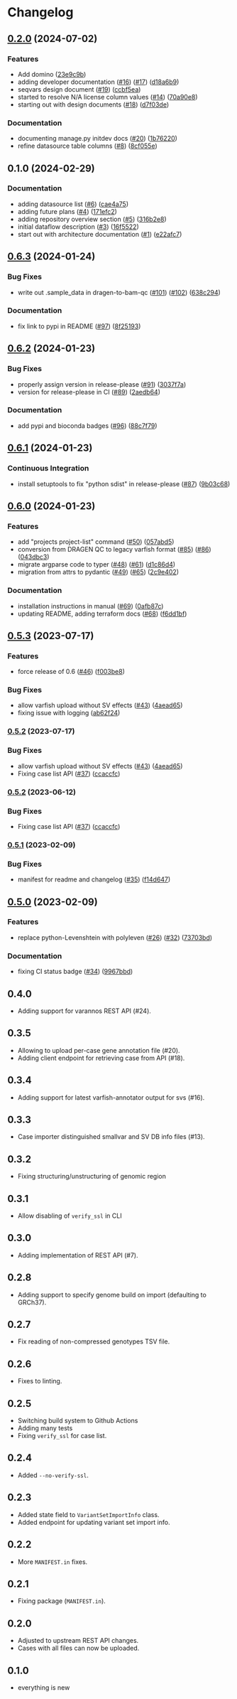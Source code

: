 # Changelog

## [0.2.0](https://github.com/varfish-org/varfish-dev-docs/compare/v0.1.0...v0.2.0) (2024-07-02)


### Features

* Add domino ([23e9c9b](https://github.com/varfish-org/varfish-dev-docs/commit/23e9c9b857c1cf11554cd29df535da1ac3b6549d))
* adding developer documentation ([#16](https://github.com/varfish-org/varfish-dev-docs/issues/16)) ([#17](https://github.com/varfish-org/varfish-dev-docs/issues/17)) ([d18a6b9](https://github.com/varfish-org/varfish-dev-docs/commit/d18a6b9d2a77d6107fbd3be7e26705844d70b8b1))
* seqvars design document ([#19](https://github.com/varfish-org/varfish-dev-docs/issues/19)) ([ccbf5ea](https://github.com/varfish-org/varfish-dev-docs/commit/ccbf5ea6eb57310ac9f73dee963ed9d975088d53))
* started to resolve N/A license column values ([#14](https://github.com/varfish-org/varfish-dev-docs/issues/14)) ([70a90e8](https://github.com/varfish-org/varfish-dev-docs/commit/70a90e886216c8eb56a20c4745ace7833979bbc8))
* starting out with design documents ([#18](https://github.com/varfish-org/varfish-dev-docs/issues/18)) ([d7f03de](https://github.com/varfish-org/varfish-dev-docs/commit/d7f03de6a80d56c6400b24024713886c0ddbcfb4))


### Documentation

* documenting manage.py initdev docs ([#20](https://github.com/varfish-org/varfish-dev-docs/issues/20)) ([1b76220](https://github.com/varfish-org/varfish-dev-docs/commit/1b7622052fad224b8ef44ee026e58a185690d0f0))
* refine datasource table columns ([#8](https://github.com/varfish-org/varfish-dev-docs/issues/8)) ([8cf055e](https://github.com/varfish-org/varfish-dev-docs/commit/8cf055e650e6b9afcc35b07da930f0784630ac10))

## 0.1.0 (2024-02-29)


### Documentation

* adding datasource list ([#6](https://github.com/varfish-org/varfish-dev-docs/issues/6)) ([cae4a75](https://github.com/varfish-org/varfish-dev-docs/commit/cae4a756c9469519a000550407b32c9ce2e57a0c))
* adding future plans ([#4](https://github.com/varfish-org/varfish-dev-docs/issues/4)) ([171efc2](https://github.com/varfish-org/varfish-dev-docs/commit/171efc20dbb6ba5c8f21414dcbbb72343ac94eb0))
* adding repository overview section ([#5](https://github.com/varfish-org/varfish-dev-docs/issues/5)) ([316b2e8](https://github.com/varfish-org/varfish-dev-docs/commit/316b2e8b587457d8dfa7cfb583c0872a66a99377))
* initial dataflow description ([#3](https://github.com/varfish-org/varfish-dev-docs/issues/3)) ([16f5522](https://github.com/varfish-org/varfish-dev-docs/commit/16f5522092c242b873f689678c0c099d42070941))
* start out with architecture documentation ([#1](https://github.com/varfish-org/varfish-dev-docs/issues/1)) ([e22afc7](https://github.com/varfish-org/varfish-dev-docs/commit/e22afc790b1dfb973144adc39e9477848493a035))

## [0.6.3](https://github.com/varfish-org/varfish-cli/compare/v0.6.2...v0.6.3) (2024-01-24)


### Bug Fixes

* write out .sample_data in dragen-to-bam-qc ([#101](https://github.com/varfish-org/varfish-cli/issues/101)) ([#102](https://github.com/varfish-org/varfish-cli/issues/102)) ([638c294](https://github.com/varfish-org/varfish-cli/commit/638c2945d1ea8c4951c5d235f3aef231dcc604c6))


### Documentation

* fix link to pypi in README ([#97](https://github.com/varfish-org/varfish-cli/issues/97)) ([8f25193](https://github.com/varfish-org/varfish-cli/commit/8f25193f5fd313def2457f03e338992aa04eaf9f))

## [0.6.2](https://github.com/bihealth/varfish-cli/compare/v0.6.1...v0.6.2) (2024-01-23)


### Bug Fixes

* properly assign version in release-please ([#91](https://github.com/bihealth/varfish-cli/issues/91)) ([3037f7a](https://github.com/bihealth/varfish-cli/commit/3037f7a44ec4a6a1be641d4ee8c327c11bfacaa2))
* version for release-please in CI ([#89](https://github.com/bihealth/varfish-cli/issues/89)) ([2aedb64](https://github.com/bihealth/varfish-cli/commit/2aedb6465237211133625ef19be601e43d47be9b))


### Documentation

* add pypi and bioconda badges ([#96](https://github.com/bihealth/varfish-cli/issues/96)) ([88c7f79](https://github.com/bihealth/varfish-cli/commit/88c7f79150ca921fe21116fa4c8523840c8d22b2))

## [0.6.1](https://github.com/bihealth/varfish-cli/compare/v0.6.0...v0.6.1) (2024-01-23)


### Continuous Integration

* install setuptools to fix "python sdist" in release-please ([#87](https://github.com/bihealth/varfish-cli/issues/87)) ([9b03c68](https://github.com/bihealth/varfish-cli/commit/9b03c687e34f9e94533fbd04f02b2d4baa65e759))

## [0.6.0](https://github.com/bihealth/varfish-cli/compare/v0.5.3...v0.6.0) (2024-01-23)


### Features

* add "projects project-list" command ([#50](https://github.com/bihealth/varfish-cli/issues/50)) ([057abd5](https://github.com/bihealth/varfish-cli/commit/057abd56667e2b089ee2d30a4c761fd4b67a7278))
* conversion from DRAGEN QC to legacy varfish format ([#85](https://github.com/bihealth/varfish-cli/issues/85)) ([#86](https://github.com/bihealth/varfish-cli/issues/86)) ([043dbc3](https://github.com/bihealth/varfish-cli/commit/043dbc3437dfc2d938a3ba5a4a4ea91ffa12be4f))
* migrate argparse code to typer ([#48](https://github.com/bihealth/varfish-cli/issues/48)) ([#61](https://github.com/bihealth/varfish-cli/issues/61)) ([d1c86d4](https://github.com/bihealth/varfish-cli/commit/d1c86d43be19b66c5f3429c62772e2febadf119c))
* migration from attrs to pydantic ([#49](https://github.com/bihealth/varfish-cli/issues/49)) ([#65](https://github.com/bihealth/varfish-cli/issues/65)) ([2c9e402](https://github.com/bihealth/varfish-cli/commit/2c9e402b66731e35f2214eaca52d3ae49069613b))


### Documentation

* installation instructions in manual ([#69](https://github.com/bihealth/varfish-cli/issues/69)) ([0afb87c](https://github.com/bihealth/varfish-cli/commit/0afb87c377ebda2f50892afff4ab857bce34e4a9))
* updating README, adding terraform docs ([#68](https://github.com/bihealth/varfish-cli/issues/68)) ([f6dd1bf](https://github.com/bihealth/varfish-cli/commit/f6dd1bf850d3f1ac8637f15d165ac262d1f93b2b))

## [0.5.3](https://github.com/bihealth/varfish-cli/compare/v0.5.2...v0.5.3) (2023-07-17)


### Features

* force release of 0.6 ([#46](https://github.com/bihealth/varfish-cli/issues/46)) ([f003be8](https://github.com/bihealth/varfish-cli/commit/f003be8b1f953ff4ab22f7d274264747dd39870d))


### Bug Fixes

* allow varfish upload without SV effects ([#43](https://github.com/bihealth/varfish-cli/issues/43)) ([4aead65](https://github.com/bihealth/varfish-cli/commit/4aead65054e97adf7564f8fb3d3a3e0db755c34f))
* fixing issue with logging ([ab62f24](https://github.com/bihealth/varfish-cli/commit/ab62f242445150c2472aa45ea0c0f6d7782a7b8c))

### [0.5.2](https://www.github.com/bihealth/varfish-cli/compare/v0.5.1...v0.5.2) (2023-07-17)


### Bug Fixes

* allow varfish upload without SV effects ([#43](https://www.github.com/bihealth/varfish-cli/issues/43)) ([4aead65](https://www.github.com/bihealth/varfish-cli/commit/4aead65054e97adf7564f8fb3d3a3e0db755c34f))
* Fixing case list API ([#37](https://www.github.com/bihealth/varfish-cli/issues/37)) ([ccaccfc](https://www.github.com/bihealth/varfish-cli/commit/ccaccfcbec7fb209492f1855b5e740f20ac60bbc))

### [0.5.2](https://www.github.com/bihealth/varfish-cli/compare/v0.5.1...v0.5.2) (2023-06-12)


### Bug Fixes

* Fixing case list API ([#37](https://www.github.com/bihealth/varfish-cli/issues/37)) ([ccaccfc](https://www.github.com/bihealth/varfish-cli/commit/ccaccfcbec7fb209492f1855b5e740f20ac60bbc))

### [0.5.1](https://www.github.com/bihealth/varfish-cli/compare/v0.5.0...v0.5.1) (2023-02-09)


### Bug Fixes

* manifest for readme and changelog ([#35](https://www.github.com/bihealth/varfish-cli/issues/35)) ([f14d647](https://www.github.com/bihealth/varfish-cli/commit/f14d6472728995b9e18726fbfb7c36e86319c999))

## [0.5.0](https://www.github.com/bihealth/varfish-cli/compare/v0.4.0...v0.5.0) (2023-02-09)


### Features

* replace python-Levenshtein with polyleven ([#26](https://www.github.com/bihealth/varfish-cli/issues/26)) ([#32](https://www.github.com/bihealth/varfish-cli/issues/32)) ([73703bd](https://www.github.com/bihealth/varfish-cli/commit/73703bd73796b066de689954caa19a5767f97d76))


### Documentation

* fixing CI status badge ([#34](https://www.github.com/bihealth/varfish-cli/issues/34)) ([9967bbd](https://www.github.com/bihealth/varfish-cli/commit/9967bbd7a706d8338c188468a67a8bbebdb7a330))

## 0.4.0

- Adding support for varannos REST API (#24).

## 0.3.5

- Allowing to upload per-case gene annotation file (#20).
- Adding client endpoint for retrieving case from API (#18).

## 0.3.4

- Adding support for latest varfish-annotator output for svs (#16).

## 0.3.3

- Case importer distinguished smallvar and SV DB info files (#13).

## 0.3.2

- Fixing structuring/unstructuring of genomic region

## 0.3.1

- Allow disabling of `verify_ssl` in CLI

## 0.3.0

- Adding implementation of REST API (#7).

## 0.2.8

- Adding support to specify genome build on import (defaulting to GRCh37).

## 0.2.7

- Fix reading of non-compressed genotypes TSV file.

## 0.2.6

- Fixes to linting.

## 0.2.5

- Switching build system to Github Actions
- Adding many tests
- Fixing `verify_ssl` for case list.

## 0.2.4

- Added `--no-verify-ssl`.

## 0.2.3

- Added state field to `VariantSetImportInfo` class.
- Added endpoint for updating variant set import info.

## 0.2.2

- More `MANIFEST.in` fixes.

## 0.2.1

- Fixing package (`MANIFEST.in`).

## 0.2.0

- Adjusted to upstream REST API changes.
- Cases with all files can now be uploaded.

## 0.1.0

- everything is new
